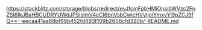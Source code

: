 https://stackblitz.com/storage/blobs/redirect/eyJfcmFpbHMiOnsibWVzc2FnZSI6IkJBaHBCUDRYUWdJPSIsImV4cCI6bnVsbCwicHVyIjoiYmxvYl9pZCJ9fQ==--eecaa41aa68bf99b452fd493f109b2606cfd320b/-README.md